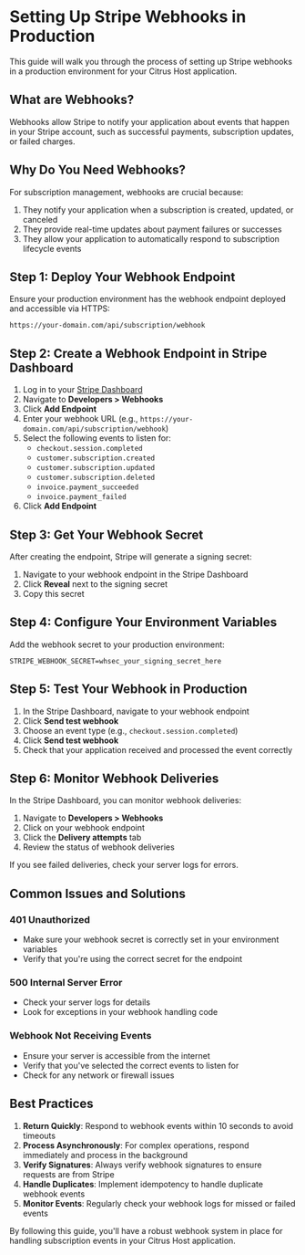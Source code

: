 # Setting Up Stripe Webhooks in Production

This guide will walk you through the process of setting up Stripe webhooks in a production environment for your Citrus Host application.

## What are Webhooks?

Webhooks allow Stripe to notify your application about events that happen in your Stripe account, such as successful payments, subscription updates, or failed charges.

## Why Do You Need Webhooks?

For subscription management, webhooks are crucial because:

1. They notify your application when a subscription is created, updated, or canceled
2. They provide real-time updates about payment failures or successes
3. They allow your application to automatically respond to subscription lifecycle events

## Step 1: Deploy Your Webhook Endpoint

Ensure your production environment has the webhook endpoint deployed and accessible via HTTPS:

```
https://your-domain.com/api/subscription/webhook
```

## Step 2: Create a Webhook Endpoint in Stripe Dashboard

1. Log in to your [Stripe Dashboard](https://dashboard.stripe.com/)
2. Navigate to **Developers > Webhooks**
3. Click **Add Endpoint**
4. Enter your webhook URL (e.g., `https://your-domain.com/api/subscription/webhook`)
5. Select the following events to listen for:
   - `checkout.session.completed`
   - `customer.subscription.created`
   - `customer.subscription.updated`
   - `customer.subscription.deleted`
   - `invoice.payment_succeeded`
   - `invoice.payment_failed`
6. Click **Add Endpoint**

## Step 3: Get Your Webhook Secret

After creating the endpoint, Stripe will generate a signing secret:

1. Navigate to your webhook endpoint in the Stripe Dashboard
2. Click **Reveal** next to the signing secret
3. Copy this secret

## Step 4: Configure Your Environment Variables

Add the webhook secret to your production environment:

```
STRIPE_WEBHOOK_SECRET=whsec_your_signing_secret_here
```

## Step 5: Test Your Webhook in Production

1. In the Stripe Dashboard, navigate to your webhook endpoint
2. Click **Send test webhook**
3. Choose an event type (e.g., `checkout.session.completed`)
4. Click **Send test webhook**
5. Check that your application received and processed the event correctly

## Step 6: Monitor Webhook Deliveries

In the Stripe Dashboard, you can monitor webhook deliveries:

1. Navigate to **Developers > Webhooks**
2. Click on your webhook endpoint
3. Click the **Delivery attempts** tab
4. Review the status of webhook deliveries

If you see failed deliveries, check your server logs for errors.

## Common Issues and Solutions

### 401 Unauthorized
- Make sure your webhook secret is correctly set in your environment variables
- Verify that you're using the correct secret for the endpoint

### 500 Internal Server Error
- Check your server logs for details
- Look for exceptions in your webhook handling code

### Webhook Not Receiving Events
- Ensure your server is accessible from the internet
- Verify that you've selected the correct events to listen for
- Check for any network or firewall issues

## Best Practices

1. **Return Quickly**: Respond to webhook events within 10 seconds to avoid timeouts
2. **Process Asynchronously**: For complex operations, respond immediately and process in the background
3. **Verify Signatures**: Always verify webhook signatures to ensure requests are from Stripe
4. **Handle Duplicates**: Implement idempotency to handle duplicate webhook events
5. **Monitor Events**: Regularly check your webhook logs for missed or failed events

By following this guide, you'll have a robust webhook system in place for handling subscription events in your Citrus Host application. 